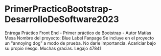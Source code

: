 # PrimerPracticoBootstrap-DesarrolloDeSoftware2023
Entrega Práctico Front End - Primer práctico de Bootstrap - Autor Matías Mesa
Nombre del proyecto: Blue Label Fanpage
Se incluye en el proyecto un "annoying dog" a modo de prueba. No darle importancia. Acariciar bajo su propio riesgo.
Muchas gracias.
Legajo 47841

